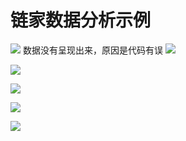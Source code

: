 # 链家数据分析示例

![](images/img1.png)
数据没有呈现出来，原因是代码有误
![](images/img2.png)


![](images/img3.png)

![](images/img4.png)

![](images/img5.png)

![](images/img6.png)
